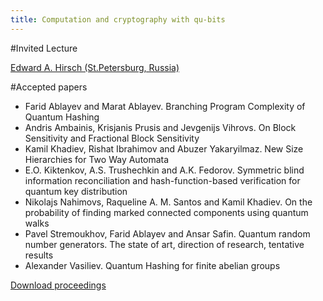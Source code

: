 ```yaml
---
title: Computation and cryptography with qu-bits
---
```


#Invited Lecture

<a href="http://logic.pdmi.ras.ru/~hirsch/">Edward A. Hirsch (St.Petersburg, Russia)</a>

#Accepted papers

* Farid Ablayev and Marat Ablayev. Branching Program Complexity of Quantum Hashing 
* Andris Ambainis, Krisjanis Prusis and Jevgenijs Vihrovs. On Block Sensitivity and Fractional Block Sensitivity 
* Kamil Khadiev, Rishat Ibrahimov and Abuzer Yakaryilmaz. New Size Hierarchies for Two Way Automata
* E.O. Kiktenkov, A.S. Trushechkin and A.K. Fedorov. Symmetric blind information reconciliation and hash-function-based verification for quantum key distribution
* Nikolajs Nahimovs, Raqueline A. M. Santos and Kamil Khadiev. On the probability of finding marked connected components using quantum walks
* Pavel Stremoukhov, Farid Ablayev and Ansar Safin. Quantum random number generators. The state of art, direction of research, tentative results
* Alexander Vasiliev. Quantum Hashing for finite abelian groups

<a href="/ccq-papers.pdf">Download proceedings</a>
